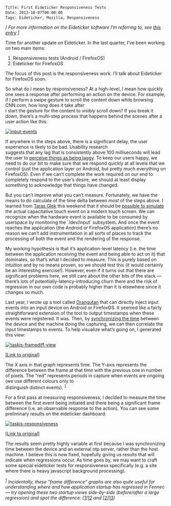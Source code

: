     Title: First Eideticker Responsiveness Tests
    Date: 2013-10-07T00:00:00
    Tags: Eideticker, Mozilla, Responsiveness


*[ For more information on the Eideticker software I&#8217;m referring to, see [this entry][1] ]*

Time for another update on Eideticker. In the last quarter, I&#8217;ve been working on two main items:

  1. Responsiveness tests (Android / FirefoxOS)
  2. Eideticker for FirefoxOS

The focus of this post is the responsiveness work. I&#8217;ll talk about Eideticker for FirefoxOS soon. 

So what do I mean by responsiveness? At a high-level, I mean how quickly one sees a response after performing an action on the device. For example, if I perform a swipe gesture to scroll the content down while browsing CNN.com, how long does it take after  
I start the gesture for the content to *visibly* scroll down? If you break it down, there&#8217;s a multi-step process that happens behind the scenes after a user action like this:

[<img src="/files/2013/10/input-events.png" alt="input-events" width="880" height="752" class="alignnone size-full wp-image-957" srcset="/files/2013/10/input-events-300x256.png 300w, /files/2013/10/input-events.png 880w" sizes="(max-width: 880px) 100vw, 880px" />][2]

If anywhere in the steps above, there is a significant delay, the user experience is likely to be bad. Usability research  
suggests that any lag that is consistently above 100 milliseconds will lead the user to [perceive things as being laggy][3]. To keep our users happy, we need to do our bit to make sure that we respond quickly at all levels that we control (just the application layer on Android, but pretty much everything on FirefoxOS). Even if we can&#8217;t complete the work required on our end to completely respond to the user&#8217;s desire, we should at least display something to acknowledge that things have changed.

But you can&#8217;t improve what you can&#8217;t measure. Fortunately, we have the means to do calculate of the time delta between *most* of the steps above. I learned from [Taras Glek][4] this weekend that it should be [possible to simulate][5] the actual capacitative touch event on a modern touch screen. We can recognize when the hardware event is available to be consumed by userspace by monitoring the \`/dev/input\` subsystem. And once the event reaches the application (the Android or FirefoxOS application) there&#8217;s no reason we can&#8217;t add instrumentation in all sorts of places to track the processing of both the event and the rendering of the response.

My working hypothesis is that it&#8217;s application-level latency (i.e. the time between the application receiving the event and being able to act on it) that dominates, so that&#8217;s what I decided to measure. This is purely based on intuition and by no means proven, so we should test this (it would certainly be an interesting exercise!). However, even if it turns out that there are significant problems here, we still care about the other bits of the stack &#8212; there&#8217;s lots of potentially-latency-introducing churn there and the risk of regression in our own code is probably higher than it is elsewhere since it changes so much.

Last year, I wrote up a tool called [Orangutan][6] that can directly inject input events into an input device on Android or FirefoxOS. It seemed like a fairly straightforward extension of the tool to output timestamps when these events were registered. It was. Then, by [synchronizing the time][7] between the device and the machine doing the capturing, we can then correlate the input timestamps to events. To help visualize what&#8217;s going on, I generated this view:

[<img src="/files/2013/10/taskjs-framediff-view.png" alt="taskjs-framediff-view" width="583" height="418" class="alignnone size-full wp-image-962" srcset="/files/2013/10/taskjs-framediff-view-300x215.png 300w, /files/2013/10/taskjs-framediff-view.png 583w" sizes="(max-width: 583px) 100vw, 583px" />][8]

[[Link to original]][9]

The X axis in that graph represents time. The Y-axis represents the difference between the frame at that time with the previous one in number of pixels. The &#8220;red&#8221; represents periods in capture when events are ongoing (we use different colours only to  
distinguish distinct events). <sup>[1]</sup>

For a first pass at measuring responsiveness, I decided to measure the time between the first event being initiated and there being a significant frame difference (i.e. an observable response to the action). You can see some preliminary results on the eideticker dashboard:

[<img src="/files/2013/10/taskjs-responsiveness.png" alt="taskjs-responsiveness" width="637" height="540" class="alignnone size-full wp-image-956" srcset="/files/2013/10/taskjs-responsiveness-300x254.png 300w, /files/2013/10/taskjs-responsiveness.png 637w" sizes="(max-width: 637px) 100vw, 637px" />][10]

[[Link to original]][11]

The results seem pretty highly variable at first because I was synchronizing time between the device and an external ntp server, rather than the host machine. I believe this is now fixed, hopefully giving us results that will indicate when regressions occur. As time goes by, we may want to craft some special eideticker tests for responsiveness specifically (e.g. a site where there is heavy javascript background processing).

<sup>[1]</sup> *Incidentally, these &#8220;frame difference&#8221; graphs are also quite useful for understanding where and how application startup has regressed in Fennec &#8212; try opening these two startup views side-by-side (before/after a large regression) and spot the difference: [[1]][12] and [[2]][13])*

 [1]: http://wrla.ch/blog/2012/06/mobile-firefox-measuring-how-a-browser-feels/
 [2]: /files/2013/10/input-events.png
 [3]: http://stackoverflow.com/questions/536300/what-is-the-shortest-perceivable-application-response-delay
 [4]: http://taras.glek.net/
 [5]: http://hackaday.com/2012/05/04/reaching-out-to-a-touch-screen-with-a-microcontroller/
 [6]: http://wrla.ch/blog/2012/07/the-evolution-of-simulating-events-in-eideticker-from-monkeys-to-orangutns/?utm_source=rss&#038;utm_medium=rss&#038;utm_campaign=the-evolution-of-simulating-events-in-eideticker-from-monkeys-to-orangutns
 [7]: http://wrla.ch/blog/2013/07/simple-command-line-ntp-client-for-android-and-firefoxos/
 [8]: /files/2013/10/taskjs-framediff-view.png
 [9]: http://eideticker.wrla.ch/framediff-view.html?title=Frame%20Difference%20Scrolling%20on%20taskjs.org%20%282013-10-06%29&#038;video=videos/video-1381129971.63.webm&#038;framediff=framediffs/framediff-1381129990.79.json&#038;actionlog=actionlogs/action-log-1381129990.79.json
 [10]: /files/2013/10/taskjs-responsiveness.png
 [11]: http://eideticker.mozilla.org/#/samsung-gn/taskjs/timetoresponse
 [12]: http://eideticker.wrla.ch/framediff-view.html?title=Frame%20Difference%20Startup%20to%20about:home%20%28dirty%20profile%29%20%282013-08-20%29&#038;video=videos/video-1377070981.95.webm&#038;framediff=framediffs/framediff-1377070991.95.json
 [13]: http://eideticker.wrla.ch/framediff-view.html?title=Frame%20Difference%20Startup%20to%20about:home%20%28dirty%20profile%29%20%282013-08-23%29&#038;video=videos/video-1377330042.28.webm&#038;framediff=framediffs/framediff-1377330051.67.json